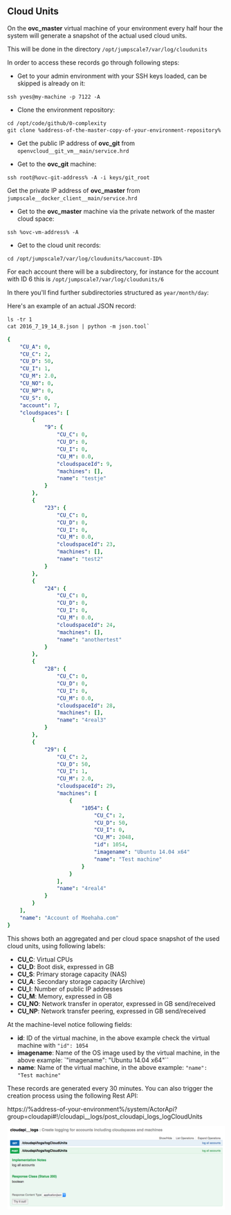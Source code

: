 ## Cloud Units

On the **ovc_master** virtual machine of your environment every half hour the system will generate a snapshot of the actual used cloud units.

This will be done in the directory `/opt/jumpscale7/var/log/cloudunits`

In order to access these records go through following steps:

- Get to your admin environment with your SSH keys loaded, can be skipped is already on it:

```shell
ssh yves@my-machine -p 7122 -A
```

- Clone the environment repository:

```shell
cd /opt/code/github/0-complexity
git clone %address-of-the-master-copy-of-your-environment-repository%
```

- Get the public IP address of **ovc_git** from `openvcloud__git_vm__main/service.hrd`


- Get to the **ovc_git** machine:

```shell
ssh root@%ovc-git-address% -A -i keys/git_root
```

Get the	private IP address of **ovc_master** from `jumpscale__docker_client__main/service.hrd`

- Get to the **ovc_master** machine via the private network of the master cloud space:

```shell
ssh %ovc-vm-address% -A
````

- Get to the cloud unit records:

```shell
cd /opt/jumpscale7/var/log/cloudunits/%account-ID%
```

For each account there will be a subdirectory, for instance for the account with ID 6 this is `/opt/jumpscale7/var/log/cloudunits/6`

In there you'll find further subdirectories structured as `year/month/day`:

Here's an example of an actual JSON record:

```shell
ls -tr 1
cat 2016_7_19_14_8.json | python -m json.tool`
```

```yaml
{
    "CU_A": 0,
    "CU_C": 2,
    "CU_D": 50,
    "CU_I": 1,
    "CU_M": 2.0,
    "CU_NO": 0,
    "CU_NP": 0,
    "CU_S": 0,
    "account": 7,
    "cloudspaces": [
        {
            "9": {
                "CU_C": 0,
                "CU_D": 0,
                "CU_I": 0,
                "CU_M": 0.0,
                "cloudspaceId": 9,
                "machines": [],
                "name": "testje"
            }
        },
        {
            "23": {
                "CU_C": 0,
                "CU_D": 0,
                "CU_I": 0,
                "CU_M": 0.0,
                "cloudspaceId": 23,
                "machines": [],
                "name": "test2"
            }
        },
        {
            "24": {
                "CU_C": 0,
                "CU_D": 0,
                "CU_I": 0,
                "CU_M": 0.0,
                "cloudspaceId": 24,
                "machines": [],
                "name": "anothertest"
            }
        },
        {
            "28": {
                "CU_C": 0,
                "CU_D": 0,
                "CU_I": 0,
                "CU_M": 0.0,
                "cloudspaceId": 28,
                "machines": [],
                "name": "4real3"
            }
        },
        {
            "29": {
                "CU_C": 2,
                "CU_D": 50,
                "CU_I": 1,
                "CU_M": 2.0,
                "cloudspaceId": 29,
                "machines": [
                    {
                        "1054": {
                            "CU_C": 2,
                            "CU_D": 50,
                            "CU_I": 0,
                            "CU_M": 2048,
                            "id": 1054,
                            "imagename": "Ubuntu 14.04 x64"
                            "name": "Test machine"
                        }
                    }
                ],
                "name": "4real4"
            }
        }
    ],
    "name": "Account of Moehaha.com"
}
```

This shows both an aggregated and per cloud space snapshot of the used cloud units, using following labels:

- **CU_C**: Virtual CPUs
- **CU_D**: Boot disk, expressed in GB
- **CU_S**: Primary storage capacity (NAS)
- **CU_A**: Secondary storage capacity (Archive)
- **CU_I**: Number of public IP addresses
- **CU_M**: Memory, expressed in GB
- **CU_NO**: Network transfer in operator, expressed in GB send/received
- **CU_NP**: Network transfer peering, expressed in GB send/received

At the machine-level notice following fields:
- **id**: ID of the virtual machine, in the above example check the virtual machine with `"id": 1054`
- **imagename**: Name of the OS image used by the virtual machine, in the above example: `"imagename": "Ubuntu 14.04 x64"``
- **name**: Name of the virtual machine, in the above example: `"name": "Test machine"`

These records are generated every 30 minutes. You can also trigger the creation process using the following Rest API:

https://%address-of-your-environment%/system/ActorApi?group=cloudapi#!/cloudapi__logs/post_cloudapi_logs_logCloudUnits

![](log-cloud-units.png)
